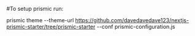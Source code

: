 #To setup prismic run:

prismic theme --theme-url https://github.com/davedavedave123/nextjs-prismic-starter/tree/prismic-starter --conf prismic-configuration.js
